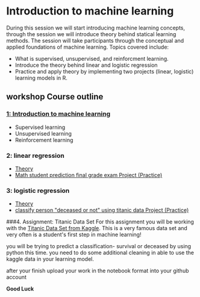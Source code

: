 # Introduction to machine learning
During this session we will start introducing machine learning concepts, through the session we will introduce theory behind statical learning methods. The session will take participants through the conceptual and applied foundations of machine learning. Topics covered include: 
* What is supervised, unsupervised, and reinforcment learning. 
* Introduce the theory behind linear and logistic regression
* Practice and apply theory by implementing two projects (linear, logistic) learning models in R.

## workshop Course outline
### [1: Introduction to machine learning](https://github.com/Abdel-Razzak/ADS/blob/Module-2-Manchine-learning-algorithms-and-techniques/S2/INTRO%20TO%20ML.ipynb)
  * Supervised learning
  * Unsupervised learning
  * Reinforcement learning
### 2: linear regression
  * [Theory](https://github.com/Abdel-Razzak/ADS/blob/Module-2-Manchine-learning-algorithms-and-techniques/S2/History.ipynb)
  * [Math student prediction final grade exam Project (Practice)](https://github.com/Abdel-Razzak/ADS/blob/Module-2-Manchine-learning-algorithms-and-techniques/S2/Linear%20Reg.ipynb)
  
### 3: logistic regression
  * [Theory](https://github.com/Abdel-Razzak/ADS/blob/Module-2-Manchine-learning-algorithms-and-techniques/S2/logistic%20regression_lecture%20.ipynb)
  * [classify person "deceased or not" using titanic data Project (Practice)](https://github.com/Abdel-Razzak/ADS/blob/Module-2-Manchine-learning-algorithms-and-techniques/S2/logistic%20Reg.ipynb)

###4. Assignment: Titanic Data Set
For this assignment you will be working with the [Titanic Data Set from Kaggle](https://www.kaggle.com/c/titanic). This is a very famous data set and very often is a student's first step in machine learning! 

you will be trying to predict a classification- survival or deceased by using python this time. you need to do some additional cleaning in able to use the kaggle data in your learning model.

after your finish upload your work in the notebook format into your github account 

**Good Luck**
  
   
